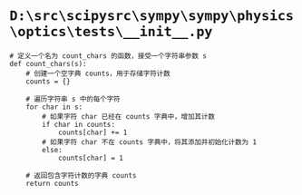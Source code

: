 # `D:\src\scipysrc\sympy\sympy\physics\optics\tests\__init__.py`

```
# 定义一个名为 count_chars 的函数，接受一个字符串参数 s
def count_chars(s):
    # 创建一个空字典 counts，用于存储字符计数
    counts = {}
    
    # 遍历字符串 s 中的每个字符
    for char in s:
        # 如果字符 char 已经在 counts 字典中，增加其计数
        if char in counts:
            counts[char] += 1
        # 如果字符 char 不在 counts 字典中，将其添加并初始化计数为 1
        else:
            counts[char] = 1
    
    # 返回包含字符计数的字典 counts
    return counts
```